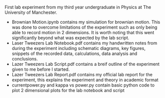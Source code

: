 First lab experiment from my third year undergraduate in Physics at The University of Manchester.

* Brownian Motion.ipynb contains my simulation for brownian motion. This was done to overcome limitations of the experiment such as only being able to record motion in 2 dimensions. It is worth noting that this went significantly beyond what was expected by the lab script.
* Laser Tweezers Lab Notebook.pdf contains my handwritten notes from during the experiment including schematic diagrams, key figures, snippets of the recorded data, calculations, data analysis and conclusions.
* Lazer Tweezers Lab Script.pdf contains a breif outline of the experiment given to me before I started.
* Lazer Tweezers Lab Report.pdf contains my official lab report for the experiment, this explains the experiment and theory in academic format
* currentpower.py and kappa vs power.py contain basic python code to plot 2 dimensional plots for the lab notebook and script


